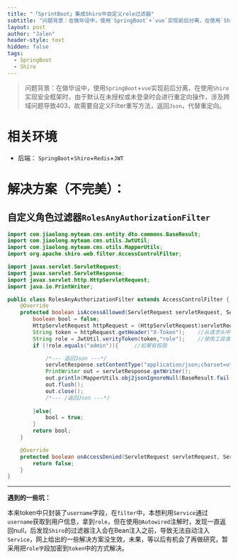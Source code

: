 ```yaml
---
title: "「SprintBoot」集成Shiro中自定义role过滤器"
subtitle: "问题背景：在做毕设中，使用`SpringBoot`+`vue`实现前后分离，在使用`Shiro`实现安全框架时，由于默认在未授权或未登录时会进行重定向操作，涉及跨域问题导致403，故需要自定义Filter重写方法，返回`Json`，代替重定向。"
layout: post
author: "Jalen"
header-style: text
hidden: false
tags:
  - SpringBoot
  - Shiro
---
```


> 问题背景：在做毕设中，使用`SpringBoot`+`vue`实现前后分离，在使用`Shiro`实现安全框架时，由于默认在未授权或未登录时会进行重定向操作，涉及跨域问题导致403，故需要自定义Filter重写方法，返回`Json`，代替重定向。

# 相关环境

- 后端： `SpringBoot`+`Shiro`+`Redis`+`JWT`



# 解决方案（不完美）：

## 自定义角色过滤器`RolesAnyAuthorizationFilter`

```java
import com.jiaolong.myteam.cms.entity.dto.commons.BaseResult;
import com.jiaolong.myteam.cms.utils.JwtUtil;
import com.jiaolong.myteam.cms.utils.MapperUtils;
import org.apache.shiro.web.filter.AccessControlFilter;

import javax.servlet.ServletRequest;
import javax.servlet.ServletResponse;
import javax.servlet.http.HttpServletRequest;
import java.io.PrintWriter;

public class RolesAnyAuthorizationFilter extends AccessControlFilter {
    @Override
    protected boolean isAccessAllowed(ServletRequest servletRequest, ServletResponse servletResponse, Object o) throws Exception {
        boolean bool = false;
        HttpServletRequest httpRequest = (HttpServletRequest)servletRequest;
        String token = httpRequest.getHeader("X-Token");    //从请求头中获取token
        String role = JwtUtil.verityToken(token,"role");    //使用工具类获取token中的role信息
        if (!role.equals("admin")){     //如果有权限

            /*--- 返回Json ---*/
            servletResponse.setContentType("application/json;charset=utf-8");
            PrintWriter out = servletResponse.getWriter();
            out.println(MapperUtils.obj2jsonIgnoreNull(BaseResult.fail(403,"未授权")));
            out.flush();
            out.close();
            /*--- /返回Json ---*/
            
        }else{
            bool = true;
        }
        return bool;
    }

    @Override
    protected boolean onAccessDenied(ServletRequest servletRequest, ServletResponse servletResponse) throws Exception {
        return false;
    }
}

```



------

**遇到的一些坑：**

本来token中只封装了`username`字段，在`filter`中，本想利用`Service`通过`username`获取到用户信息，拿到`role`，但在使用`@Autowired`注解时，发现一直返回null，后发现`Shiro`的过滤器注入会在Bean注入之前，导致无法自动注入`Service`，网上给出的一些解决方案没生效，未果，等以后有机会了再做研究，暂采用把`role字`段加密到`token`中的方式解决。